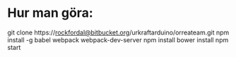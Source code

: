 
# Hur man göra:

git clone https://rockfordal@bitbucket.org/urkraftarduino/orreateam.git
npm install -g babel webpack webpack-dev-server
npm install
bower install
npm start